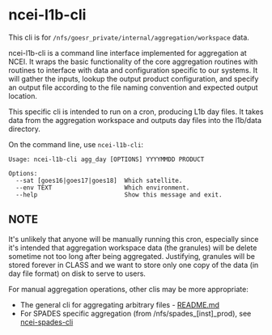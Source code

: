# ncei-l1b-cli

This cli is for `/nfs/goesr_private/internal/aggregation/workspace` data. 

ncei-l1b-cli is a command line interface implemented for aggregation at NCEI. It wraps the basic functionality
of the core aggregation routines with routines to interface with data and configuration specific to our systems. 
It will gather the inputs, lookup the output product configuration, and specify an output file according to the
file naming convention and expected output location.

This specific cli is intended to run on a cron, producing L1b day files. It takes data from the aggregation 
workspace and outputs day files into the l1b/data directory. 

On the command line, use `ncei-l1b-cli`:

```
Usage: ncei-l1b-cli agg_day [OPTIONS] YYYYMMDD PRODUCT

Options:
  --sat [goes16|goes17|goes18]  Which satellite.
  --env TEXT                    Which environment.
  --help                        Show this message and exit.
```

## NOTE

It's unlikely that anyone will be manually running this cron, especially since it's intended that aggregation 
workspace data (the granules) will be delete sometime not too long after being aggregated. Justifying, granules
will be stored forever in CLASS and we want to store only one copy of the data (in day file format) on disk to
serve to users.

For manual aggregation operations, other clis may be more appropriate:
 - The general cli for aggregating arbitrary files - [README.md](/README.md)
 - For SPADES specific aggregation (from /nfs/spades_[inst]_prod), see [ncei-spades-cli](ncei-spades-cli.md)


